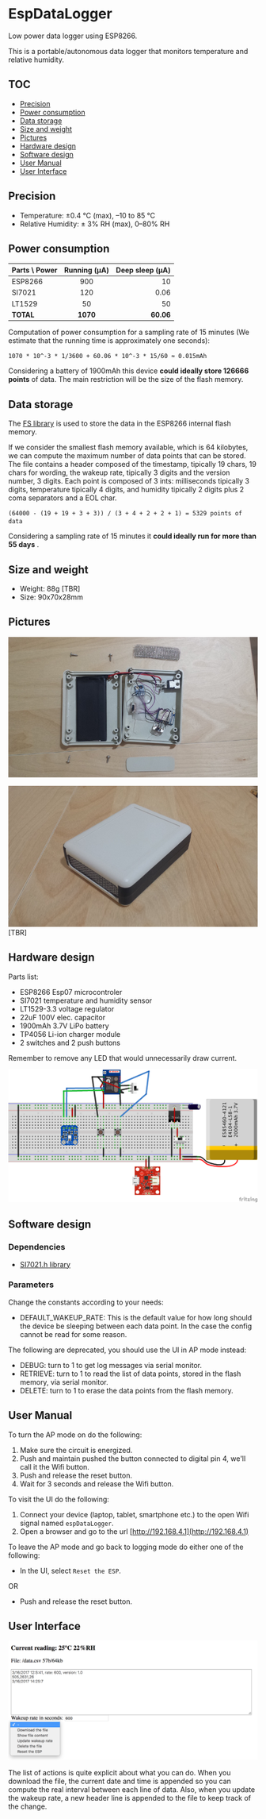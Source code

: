 # EspDataLogger
Low power data logger using ESP8266.

This is a portable/autonomous data logger that monitors temperature and relative humidity.

## TOC

  - [Precision](#precision)
  - [Power consumption](#power-consumption)
  - [Data storage](#data-storage)
  - [Size and weight](#size-and-weight)
  - [Pictures](#pictures)
  - [Hardware design](#hardware-design)
  - [Software design](#software-design)
  - [User Manual](#user-manual)
  - [User Interface](#user-interface)

## Precision

  - Temperature: ±0.4 °C (max), –10 to 85 °C
  - Relative Humidity: ± 3% RH (max), 0–80% RH

## Power consumption

| Parts \ Power | Running (µA)  | Deep sleep (µA)  |
| ------------- |:-------------:| ----------------:|
| ESP8266       |      900      |        10        |
| SI7021        |      120      |        0.06      |
| LT1529        |      50       |        50        |
| **TOTAL**     |    **1070**   |      **60.06**   |

Computation of power consumption for a sampling rate of 15 minutes (We estimate that the running time is approximately one seconds):
    
    1070 * 10^-3 * 1/3600 + 60.06 * 10^-3 * 15/60 ≈ 0.015mAh

Considering a battery of 1900mAh this device **could ideally store 126666 points** of data. The main restriction will be the size of the flash memory.

## Data storage

The [FS library](http://esp8266.github.io/Arduino/versions/2.0.0/doc/filesystem.html) is used to store the data in the ESP8266 internal flash memory.

If we consider the smallest flash memory available, which is 64 kilobytes, we can compute the maximum number of data points that can be stored.
The file contains a header composed of the timestamp, tipically 19 chars, 19 chars for wording, the wakeup rate, tipically 3 digits and the version number, 3 digits.
Each point is composed of 3 ints: milliseconds tipically 3 digits, temperature tipically 4 digits, and humidity tipically 2 digits plus 2 coma separators and a EOL char.

    (64000 - (19 + 19 + 3 + 3)) / (3 + 4 + 2 + 2 + 1) = 5329 points of data

Considering a sampling rate of 15 minutes it **could ideally run for more than 55 days** .


## Size and weight

  * Weight: 88g [TBR]
  * Size: 90x70x28mm

## Pictures

![Open](res/open.jpg)

![Closed](res/closed.jpg) [TBR]

## Hardware design

Parts list:

  - ESP8266 Esp07 microcontroler
  - SI7021 temperature and humidity sensor
  - LT1529-3.3 voltage regulator
  - 22uF 100V elec. capacitor
  - 1900mAh 3.7V LiPo battery
  - TP4056 Li-ion charger module
  - 2 switches and 2 push buttons

Remember to remove any LED that would unnecessarily draw current.

![Sketch](res/sketch.png)

## Software design

### Dependencies

  - [SI7021.h library](https://github.com/LowPowerLab/SI7021)

### Parameters

Change the constants according to your needs:

  - DEFAULT_WAKEUP_RATE: This is the default value for how long should the device be sleeping between each data point. In the case the config cannot be read for some reason.

The following are deprecated, you should use the UI in AP mode instead:

  - DEBUG: turn to 1 to get log messages via serial monitor.
  - RETRIEVE: turn to 1 to read the list of data points, stored in the flash memory, via serial monitor.
  - DELETE: turn to 1 to erase the data points from the flash memory.

## User Manual

To turn the AP mode on do the following:

  1. Make sure the circuit is energized.
  2. Push and maintain pushed the button connected to digital pin 4, we'll call it the Wifi button.
  3. Push and release the reset button.
  4. Wait for 3 seconds and release the Wifi button.

To visit the UI do the following:

  1. Connect your device (laptop, tablet, smartphone etc.) to the open Wifi signal named `espDataLogger`.
  2. Open a browser and go to the url [http://192.168.4.1](http://192.168.4.1)

To leave the AP mode and go back to logging mode do either one of the following:

  - In the UI, select `Reset the ESP`.

OR

  - Push and release the reset button.

## User Interface

![UI](res/ui.png)

The list of actions is quite explicit about what you can do.
When you download the file, the current date and time is appended so you can compute the real interval between each line of data.
Also, when you update the wakeup rate, a new header line is appended to the file to keep track of the change.
